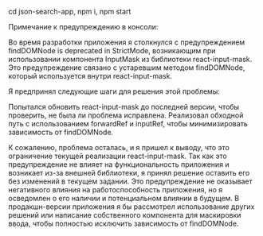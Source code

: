 cd json-search-app,
npm i,
npm start

Примечание к предупреждению в консоли:

Во время разработки приложения я столкнулся с предупреждением findDOMNode is deprecated in StrictMode, возникающим при использовании компонента InputMask из библиотеки react-input-mask. Это предупреждение связано с устаревшим методом findDOMNode, который используется внутри react-input-mask.

Я предпринял следующие шаги для решения этой проблемы:

Попытался обновить react-input-mask до последней версии, чтобы проверить, не была ли проблема исправлена.
Реализовал обходной путь с использованием forwardRef и inputRef, чтобы минимизировать зависимость от findDOMNode.

К сожалению, проблема осталась, и я пришел к выводу, что это ограничение текущей реализации react-input-mask. Так как это предупреждение не влияет на функциональность приложения и возникает из-за внешней библиотеки, я принял решение оставить его без изменений в текущем задании. Это предупреждение не оказывает негативного влияния на работоспособность приложения, но я осведомлен о его наличии и потенциальном влиянии в будущем. В продакшн-версии приложения я бы рассмотрел использование других решений или написание собственного компонента для маскировки ввода, чтобы полностью исключить зависимость от findDOMNode.
